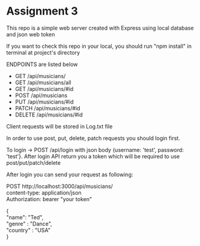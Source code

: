 # Assignment 3

This repo is a simple web server created with Express using local database and json web token

If you want to check this repo in your local, you should run "npm install" in terminal at project's directory

ENDPOINTS are listed below

* GET /api/musicians/
* GET /api/musicians/all
* GET /api/musicians/#id
* POST /api/musicians
* PUT /api/musicians/#id
* PATCH /api/musicians/#id
* DELETE /api/musicians/#id

Client requests will be stored in Log.txt file

In order to use post, put, delete, patch requests you should login first.

To login -> POST /api/login with json body {username: 'test', password: 'test'}.
After login API return you a token which will be required to use post/put/patch/delete

After login you can send your request as following:

POST http://localhost:3000/api/musicians/ \
content-type: application/json \
Authorization: bearer "your token"

{ \
  "name": "Ted", \
  "genre" : "Dance", \
  "country" : "USA" \
}